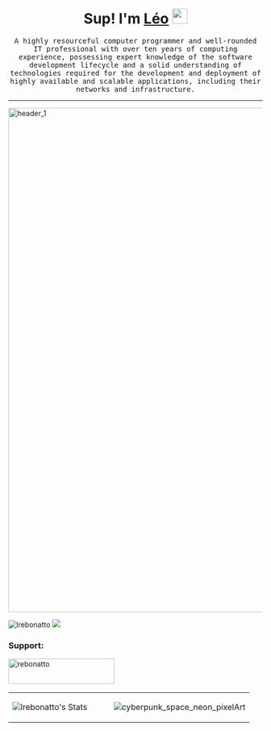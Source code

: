 <h1 align="center"> Sup! I'm <a href="https://github.com/LRebonatto">Léo</a> <img height="30px" src="https://emojis.slackmojis.com/emojis/images/1531849430/4246/blob-sunglasses.gif?1531849430"></h1>

<p align="center">
  <samp>A highly resourceful computer programmer and well-rounded IT professional with over ten years of computing experience, possessing expert knowledge of the software development lifecycle and a solid understanding of technologies required for the development and deployment of highly available and scalable applications, including their networks and infrastructure.
  </samp>
</p>

<hr>
<img width="1000" alt="header_1" src="https://github.com/LRebonatto/LRebonatto/assets/55560467/0fa6a155-1317-49fe-8951-bc863963950a">

<p align="left">
  <img src="https://komarev.com/ghpvc/?username=lrebonatto&label=Profile%20views&color=0e75b6&style=flat" alt="lrebonatto" /> 
  <img src="https://badges.pufler.dev/visits/lrebonatto/lrebonatto?color=black&logo=github" />
</p>

<h3 align="left">Support:</h3>
<p><a href="https://www.buymeacoffee.com/rebonatto"> <img align="left" src="https://cdn.buymeacoffee.com/buttons/v2/default-yellow.png" height="50" width="210" alt="rebonatto" /></a></p><br><br>
<br>

<div align="center">
  <table border="0">
    <tr>
      <td width="42%">
        
  ![lrebonatto's Stats](https://github-readme-stats.vercel.app/api?username=lrebonatto&theme=tokyonight&show_icons=true&hide_border=true&count_private=true)    
      </td>
      <td>
    ![cyberpunk_space_neon_pixelArt](https://github.com/LRebonatto/LRebonatto/assets/55560467/404fb2e3-55ae-41a6-9797-c085f74c563e)    
      </td>
    </tr>
  </table>
</div>
